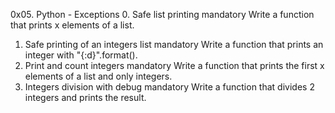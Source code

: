 0x05. Python - Exceptions
0. Safe list printing
mandatory
Write a function that prints x elements of a list.
1. Safe printing of an integers list
mandatory
Write a function that prints an integer with "{:d}".format().
2. Print and count integers
mandatory
Write a function that prints the first x elements of a list and only integers.
3. Integers division with debug
mandatory
Write a function that divides 2 integers and prints the result.
